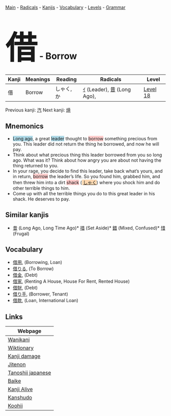<style> bigfont {font-size: 100px}</style>
[Main](../index.md) -
[Radicals](../radicals.md) -
[Kanjis](../kanjis.md) -
[Vocabulary](../vocabulary.md) -
[Levels](../levels.md) -
[Grammar](../grammar.md)
# <bigfont> 借</bigfont> - Borrow 

| Kanji | Meanings | Reading | Radicals | Level |
| --- | --- | --- | --- | --- |
| 借 | Borrow | しゃく, か | [ｲ](../radicals/ｲ.md) (Leader), [昔](../radicals/昔.md) (Long Ago),  | [Level 18](../levels/wk_level18.md) |

Previous kanji: [汽](汽.md) Next kanji: [焼](焼.md) 

## Mnemonics
 * <span style="background-color:#ADD8E6"> Long ago</span>, a great <span style="background-color:#ADD8E6"> leader</span> thought to <span style="background-color:#ffcccb"> borrow</span> something precious from you. This leader did not return the thing he borrowed, and now he will pay.
* Think about what precious thing this leader borrowed from you so long ago. What was it? Think about how angry you are about not having the thing returned to you.
* In your rage, you decide to find this leader, take back what’s yours, and in return, <span style="background-color:#ffcccb"> borrow</span> the leader’s life. So you found him, grabbed him, and then threw him into a dirt <span style="background-color:#ffcccb"> shack</span> (<span style="background-color:#fed8b1"> [しゃく](https://jisho.org/search/しゃく)</span>) where you shock him and do other terrible things to him.
* Come up with all the terrible things you do to this great leader in his shack. He deserves to pay.


## Similar kanjis
 * [昔](昔.md) (Long Ago, Long Time Ago)* [措](措.md) (Set Aside)* [錯](錯.md) (Mixed, Confused)* [惜](惜.md) (Frugal)


## Vocabulary
 * [借用](../vocabulary/借.md), (Borrowing, Loan)
* [借りる](../vocabulary/借.md), (To Borrow)
* [借金](../vocabulary/借.md), (Debt)
* [借家](../vocabulary/借.md), (Renting A House, House For Rent, Rented House)
* [借財](../vocabulary/借.md), (Debt)
* [借り手](../vocabulary/借.md), (Borrower, Tenant)
* [借款](../vocabulary/借.md), (Loan, International Loan)



## Links 

| Webpage |
| --- |
| [Wanikani          ](https://www.wanikani.com/kanji/借) |
| [Wiktionary        ](https://en.wiktionary.org/wiki/借) |
| [Kanji damage      ](http://www.kanjidamage.com/kanji/search?utf8=✓&q=借) |
| [Jitenon           ](https://jitenon.com/kanji/借) |
| [Tanoshii japanese ](https://www.tanoshiijapanese.com/dictionary/kanji.cfm?k=借) |
| [Baike             ](https://baike.baidu.com/item/借) |
| [Kanji Alive       ](https://app.kanjialive.com/借) |
| [Kanshudo          ](https://www.kanshudo.com/searchmn?q=借) |
| [Koohii            ](https://kanji.koohii.com/study/kanji/借) |
